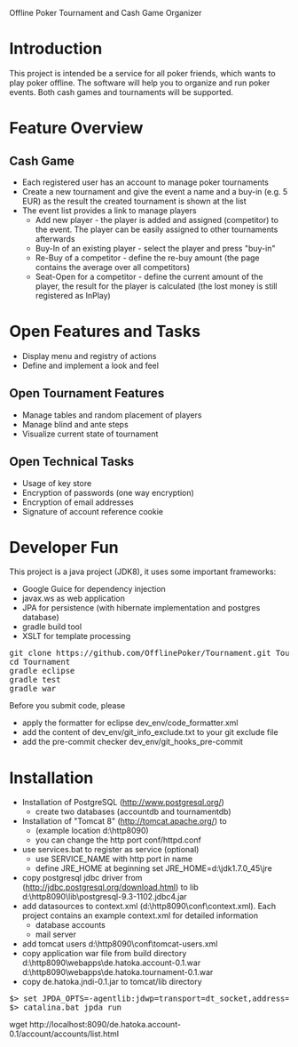 Offline Poker Tournament and Cash Game Organizer

# Introduction

This project is intended be a service for all poker friends, which wants to play poker offline.
The software will help you to organize and run poker events.
Both cash games and tournaments will be supported.

# Feature Overview

## Cash Game

* Each registered user has an account to manage poker tournaments
* Create a new tournament and give the event a name and a buy-in (e.g. 5 EUR) as the result the created tournament is shown at the list
* The event list provides a link to manage players
    * Add new player - the player is added and assigned (competitor) to the event. The player can be easily assigned to other tournaments afterwards
    * Buy-In of an existing player - select the player and press "buy-in"
    * Re-Buy of a competitor - define the re-buy amount (the page contains the average over all competitors)
    * Seat-Open for a competitor - define the current amount of the player, the result for the player is calculated (the lost money is still registered as InPlay)

# Open Features and Tasks

* Display menu and registry of actions
* Define and implement a look and feel

## Open Tournament Features
* Manage tables and random placement of players
* Manage blind and ante steps
* Visualize current state of tournament

## Open Technical Tasks
* Usage of key store
* Encryption of passwords (one way encryption)
* Encryption of email addresses
* Signature of account reference cookie

# Developer Fun

This project is a java project (JDK8), it uses some important frameworks:
* Google Guice for dependency injection
* javax.ws as web application
* JPA for persistence (with hibernate implementation and postgres database)
* gradle build tool
* XSLT for template processing

<pre>
git clone https://github.com/OfflinePoker/Tournament.git Tournament
cd Tournament
gradle eclipse
gradle test
gradle war
</pre>

Before you submit code, please
* apply the formatter for eclipse dev_env/code_formatter.xml
* add the content of dev_env/git_info_exclude.txt to your git exclude file
* add the pre-commit checker dev_env/git_hooks_pre-commit

# Installation

* Installation of PostgreSQL (http://www.postgresql.org/)
    * create two databases (accountdb and tournamentdb)
* Installation of "Tomcat 8" (http://tomcat.apache.org/) to
    * (example location d:\http8090)
    * you can change the http port conf/httpd.conf
* use services.bat to register as service (optional)
    * use SERVICE_NAME with http port in name
    * define JRE_HOME at beginning set JRE_HOME=d:\jdk1.7.0_45\jre
* copy postgresql jdbc driver from (http://jdbc.postgresql.org/download.html) to lib
    d:\http8090\lib\postgresql-9.3-1102.jdbc4.jar
* add datasources to context.xml (d:\http8090\conf\context.xml). Each project contains an example context.xml for detailed information
    * database accounts
    * mail server
* add tomcat users
    d:\http8090\conf\tomcat-users.xml
* copy application war file from build directory
    d:\http8090\webapps\de.hatoka.account-0.1.war
    d:\http8090\webapps\de.hatoka.tournament-0.1.war
* copy de.hatoka.jndi-0.1.jar to tomcat/lib directory

<pre>
$> set JPDA_OPTS=-agentlib:jdwp=transport=dt_socket,address=6667,server=y,suspend=n
$> catalina.bat jpda run
</pre>

wget http://localhost:8090/de.hatoka.account-0.1/account/accounts/list.html
